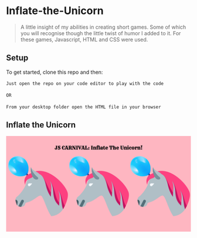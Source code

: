 # Inflate-the-Unicorn
> A little insight of my abilities in creating short games. Some of which you will recognise though the little twist of humor I added to it.
For these games, Javascript, HTML and CSS were used.

## Setup

To get started, clone this repo and then:

```
Just open the repo on your code editor to play with the code

OR

From your desktop folder open the HTML file in your browser
```

## Inflate the Unicorn
![alt text](https://github.com/tatiana-bernon/JavaScript-Game-Carnival/blob/0ad6f14d9d4d65d5b63d2c79076b909475ffef6e/InflatetheUnicorn.png)
